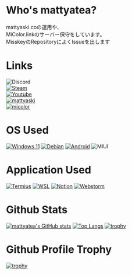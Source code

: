 # Who's mattyatea?
mattyaski.coの運用や、<br>
MiColor.linkのサーバー保守をしています。<br>
MisskeyのRepositoryによくIssueを出します

# Links
![Discord](https://img.shields.io/badge/mattyatea-4c4c4c?logo=discord&logoColor=ffffff&label=Discord&labelColor=5865F2)<br>
[![Steam](https://img.shields.io/badge/mattyatea-4c4c4c?logo=steam&logoColor=ffffff&label=Steam&labelColor=000000)](https://steamcommunity.com/id/mattyatea/)<br>
[![Youtube](https://img.shields.io/badge/mattyatea-4c4c4c?logo=youtube&label=Youtube&labelColor=%23FF0000)](https://www.youtube.com/@mattyatea)<br>
[![mattyaski](https://img.shields.io/badge/%40mattyatea%40mattyaski.co-4c4c4c?logo=misskey&logoColor=ffffff&label=Misskey&labelColor=A1CA03
)](https://mattyaski.co/@mattyatea)<br>
[![micolor](https://img.shields.io/badge/%40mattyatea%40micolor.link-4c4c4c?logo=misskey&logoColor=ffffff&label=Misskey&labelColor=A1CA03
)](https://micolor.link/@mattyatea)<br>


# OS Used
[![Windows 11](https://img.shields.io/badge/Windows%2011-0078D4?logo=windows11&logoColor=fff)](https://www.microsoft.com/ja-jp/windows/windows-11)
[![Debian](https://img.shields.io/badge/Debian-A81D33?logo=debian)](https://www.debian.org/)
[![Android](https://img.shields.io/badge/Android%2013-3DDC84?logo=android&logoColor=fff)](https://www.android.com/)
![MIUI](https://img.shields.io/badge/MIUI-FF6900?logo=xiaomi&logoColor=fff)

# Application Used
[![Termius](https://img.shields.io/badge/Termius-000000?logo=termius&logoColor=fff)](https://termius.com/)
[![WSL](https://img.shields.io/badge/WSL-000000?logo=linux&logoColor=fff)](https://learn.microsoft.com/ja-jp/windows/wsl/)
[![Notion](https://img.shields.io/badge/Notion-000000?logo=notion&logoColor=fff)](https://www.notion.so/)
[![Webstorm](https://img.shields.io/badge/WebStorm-000000?logo=webstorm&logoColor=fff)](https://www.jetbrains.com/ja-jp/webstorm/)

# Github Stats
[![mattyatea's GitHub stats](https://github-readme-stats.vercel.app/api?username=mattyatea)](https://github.com/anuraghazra/github-readme-stats)
[![Top Langs](https://github-readme-stats.vercel.app/api/top-langs/?username=mattyatea&layout=donut)](https://github.com/anuraghazra/github-readme-stats)
[![trophy](https://github-profile-summary-cards.vercel.app/api/cards/profile-details?username=mattyatea)](https://github.com/vn7n24fzkq/github-profile-summary-cards)
# Github Profile Trophy
[![trophy](https://github-profile-trophy.vercel.app/?username=mattyatea)](https://github.com/ryo-ma/github-profile-trophy)
